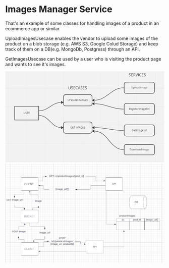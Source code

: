 # Images Manager Service

That's an example of some classes for handling images of a product in an ecommerce app or similar.
 
UploadImagesUsecase enables the vendor to upload some images of the product on a blob storage (e.g. AWS S3, Google Colud Storage) and keep track of them on a DB(e.g. MongoDb, Postgress) through an API.

GetImagesUsecase can be used by a user who is visiting the product page and wants to see it's images.

![Usecases Diagram](docs/Usecases.PNG)
![System Design Diagram](docs/systemDesign.png)
